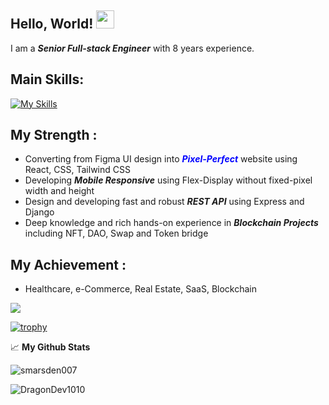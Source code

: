 ## Hello, World!  <img src="https://github.com/sciencepal/sciencepal/blob/master/assets/Hi.gif" width="29px">
I am a ***Senior Full-stack Engineer*** with 8 years experience.
  
## **Main Skills:**  

[![My Skills](https://skillicons.dev/icons?i=react,vue,nodejs,nextjs,nuxtjs,py,django,ts,js,html,css,d3,mysql,mongodb,solidity,aws,linux,git,figma)](https://skillicons.dev)

## **My Strength :**
 - Converting from Figma UI design into <span style="color:blue">***Pixel-Perfect***</span> website using React, CSS, Tailwind CSS
 - Developing ***Mobile Responsive*** using Flex-Display without fixed-pixel width and height
 - Design and developing fast and robust ***REST API*** using Express and Django
 - Deep knowledge and rich hands-on experience in ***Blockchain Projects*** including NFT, DAO, Swap and Token bridge

## **My Achievement :**
 - Healthcare, e-Commerce, Real Estate, SaaS, Blockchain



![](https://visitor-badge.glitch.me/badge?page_id=DragonDev1010.DragonDev1010&left_color=green&right_color=red)

[![trophy](https://github-profile-trophy.vercel.app/?username=ryo-ma)](https://github.com/ryo-ma/github-profile-trophy)


📈 **My Github Stats**
<p><img src="https://github-readme-stats.vercel.app/api/top-langs?username=DragonDev1010&show_icons=true&locale=en&layout=compact" alt="smarsden007" /></p>
<p> <img src="https://github-readme-stats.vercel.app/api?username=DragonDev1010&show_icons=true&theme=gotham" alt="DragonDev1010" />
